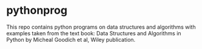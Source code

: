 # pythonprog
This repo contains python programs on data structures and algorithms with examples taken from the text book: Data Structures and Algorithms in Python by Micheal Goodich et al, Wiley publication.
